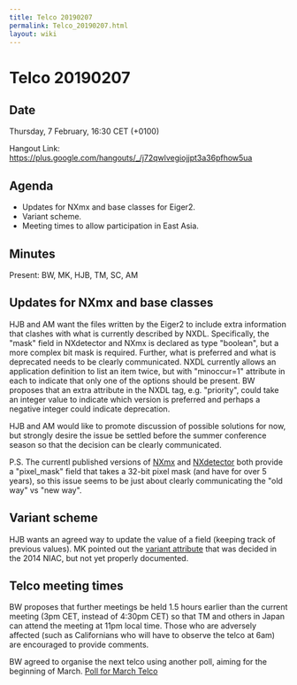 ```yaml
---
title: Telco 20190207
permalink: Telco_20190207.html
layout: wiki
---
```

Telco 20190207
==============

Date
----

Thursday, 7 February, 16:30 CET (+0100)

<!-- end of autogeneration -->

Hangout Link:
<https://plus.google.com/hangouts/_/j72qwlvegiojjpt3a36pfhow5ua>

Agenda
------
 - Updates for NXmx and base classes for Eiger2.
 - Variant scheme.
 - Meeting times to allow participation in East Asia.


Minutes
-------

Present: BW, MK, HJB, TM, SC, AM

## Updates for NXmx and base classes

HJB and AM want the files written by the Eiger2 to include extra information that clashes with what is currently described by NXDL. Specifically, the "mask" field in NXdetector and NXmx is declared as type "boolean", but a more complex bit mask is required. Further, what is preferred and what is deprecated needs to be clearly communicated. NXDL currently allows an application definition to list an item twice, but with "minoccur=1" attribute in each to indicate that only one of the options should be present. BW proposes that an extra attribute in the NXDL tag, e.g. "priority", could take an integer value to indicate which version is preferred and perhaps a negative integer could indicate deprecation.

HJB and AM would like to promote discussion of possible solutions for now, but strongly desire the issue be settled before the summer conference season so that the decision can be clearly communicated.

P.S. The currentl published versions of [NXmx](https://manual.nexusformat.org/classes/applications/NXmx.html#nxmx "wikilink") and [NXdetector](https://manual.nexusformat.org/classes/base_classes/NXdetector.html#nxdetector "wikilink") both provide a "pixel_mask" field that takes a 32-bit pixel mask (and have for over 5 years), so this issue seems to be just about clearly communicating the "old way" vs "new way". 

## Variant scheme

HJB wants an agreed way to update the value of a field (keeping track of previous values). MK pointed out the [variant attribute](https://github.com/nexusformat/definitions/issues/645 "wikilink") that was decided in the 2014 NIAC, but not yet properly documented.

## Telco meeting times

BW proposes that further meetings be held 1.5 hours earlier than the current meeting (3pm CET, instead of 4:30pm CET) so that TM and others in Japan can attend the meeting at 11pm local time. Those who are adversely affected (such as Californians who will have to observe the telco at 6am) are encouraged to provide comments.

BW agreed to organise the next telco using another poll, aiming for the beginning of March.
[Poll for March Telco](https://doodle.com/poll/8tgh2kzcfitnku32 "wikilink")
